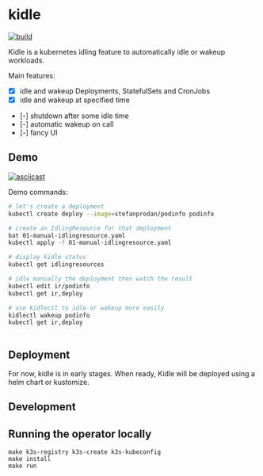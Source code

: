 # kidle

[![build](https://github.com/kidle-dev/kidle/actions/workflows/dev-branch.yaml/badge.svg?branch=main)](https://github.com/kidle-dev/kidle/actions/workflows/dev-branch.yaml)

Kidle is a kubernetes idling feature to automatically idle or wakeup workloads.

Main features:

- [x] idle and wakeup Deployments, StatefulSets and CronJobs
- [x] idle and wakeup at specified time
- [-] shutdown after some idle time
- [-] automatic wakeup on call
- [-] fancy UI

## Demo

[![asciicast](https://asciinema.org/a/ucJjxq0BmygzZdjTozNgbbf6o.svg)](https://asciinema.org/a/ucJjxq0BmygzZdjTozNgbbf6o)

Demo commands:
```bash
# let's create a deployment
kubectl create deploy --image=stefanprodan/podinfo podinfo

# create an IdlingResource for that deployment
bat 01-manual-idlingresource.yaml
kubectl apply -f 01-manual-idlingresource.yaml

# display kidle status
kubectl get idlingresources

# idle manually the deployment then watch the result
kubectl edit ir/podinfo
kubectl get ir,deploy

# use kidlectl to idle or wakeup more easily
kidlectl wakeup podinfo
kubectl get ir,deploy
 
```

## Deployment

For now, kidle is in early stages. When ready, Kidle will be deployed using a helm chart or kustomize.

## Development

## Running the operator locally

```shell
make k3s-registry k3s-create k3s-kubeconfig
make install
make run
```
